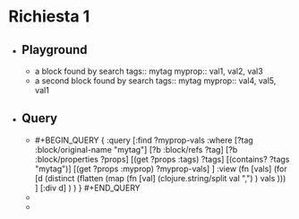 # Richiesta 1
- ## Playground
	- a block found by search
	  tags:: mytag
	  myprop:: val1, val2, val3
	- a second block found by search
	  tags:: mytag
	  myprop:: val4, val5, val1
- ## Query
	- #+BEGIN_QUERY
	  {
	   :query [:find ?myprop-vals
	     :where
	       [?tag :block/original-name "mytag"]
	       [?b :block/refs ?tag]
	       [?b :block/properties ?props]
	       [(get ?props :tags) ?tags]
	       [(contains? ?tags "mytag")]
	       [(get ?props :myprop) ?myprop-vals]
	   ]
	   :view (fn [vals]
	     (for
	       [d
	         (distinct (flatten (map
	           (fn [val]
	             (clojure.string/split val ",")
	           )
	           vals
	         )))
	       ]
	       [:div d]
	     )
	   )
	  }
	  #+END_QUERY
	-
	-